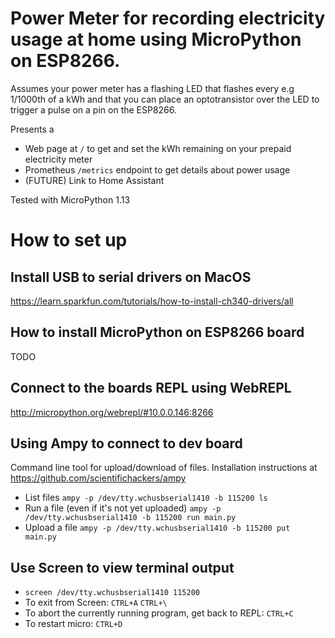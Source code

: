 # Power Meter for recording electricity usage at home using MicroPython on ESP8266.

Assumes your power meter has a flashing LED that flashes every e.g 1/1000th of
a kWh and that you can place an optotransistor over the LED to trigger a pulse
on a pin on the ESP8266.

Presents a
- Web page at `/` to get and set the kWh remaining on your prepaid electricity meter
- Prometheus `/metrics` endpoint to get details about power usage
- (FUTURE) Link to Home Assistant

Tested with MicroPython 1.13

# How to set up

## Install USB to serial drivers on MacOS
https://learn.sparkfun.com/tutorials/how-to-install-ch340-drivers/all

## How to install MicroPython on ESP8266 board
TODO

## Connect to the boards REPL using WebREPL
http://micropython.org/webrepl/#10.0.0.146:8266

## Using Ampy to connect to dev board
Command line tool for upload/download of files. 
Installation instructions at https://github.com/scientifichackers/ampy

- List files `ampy -p /dev/tty.wchusbserial1410 -b 115200 ls`
- Run a file (even if it's not yet uploaded) `ampy -p /dev/tty.wchusbserial1410 -b 115200 run main.py`
- Upload a file `ampy -p /dev/tty.wchusbserial1410 -b 115200 put main.py`

## Use Screen to view terminal output

- `screen /dev/tty.wchusbserial1410 115200`
- To exit from Screen: `CTRL+A` `CTRL+\`
- To abort the currently running program, get back to REPL: `CTRL+C`
- To restart micro: `CTRL+D`
 
